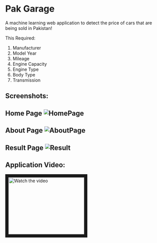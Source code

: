 # Pak Garage
A machine learning web application to detect the price of cars that are being sold in Pakistan!

This Required:
1) Manufacturer
2) Model Year
3) Mileage
4) Engine Capacity
5) Engine Type
6) Body Type
7) Transmission

## Screenshots:
Home Page
![HomePage](https://user-images.githubusercontent.com/76205185/201467119-dce3c6e0-731a-4edf-9f09-c9287cedd819.png)
---
About Page
![AboutPage](https://user-images.githubusercontent.com/76205185/201467130-894098c4-5fda-429e-8d09-dc06cf5588be.png)
---
Result Page
![Result](https://user-images.githubusercontent.com/76205185/201467146-ea221b39-8d1b-42d3-ad14-13d08bb5defe.png)
---

## Application Video:
<a href="https://www.youtube.com/watch?v=TjUBHwLcvrc" target="_blank">
 <img src="https://user-images.githubusercontent.com/76205185/201467786-b8ebdbf8-b4bd-4132-b05c-252fa4a3db34.png" alt="Watch the video" width="240" height="180" border="10" />
</a>
